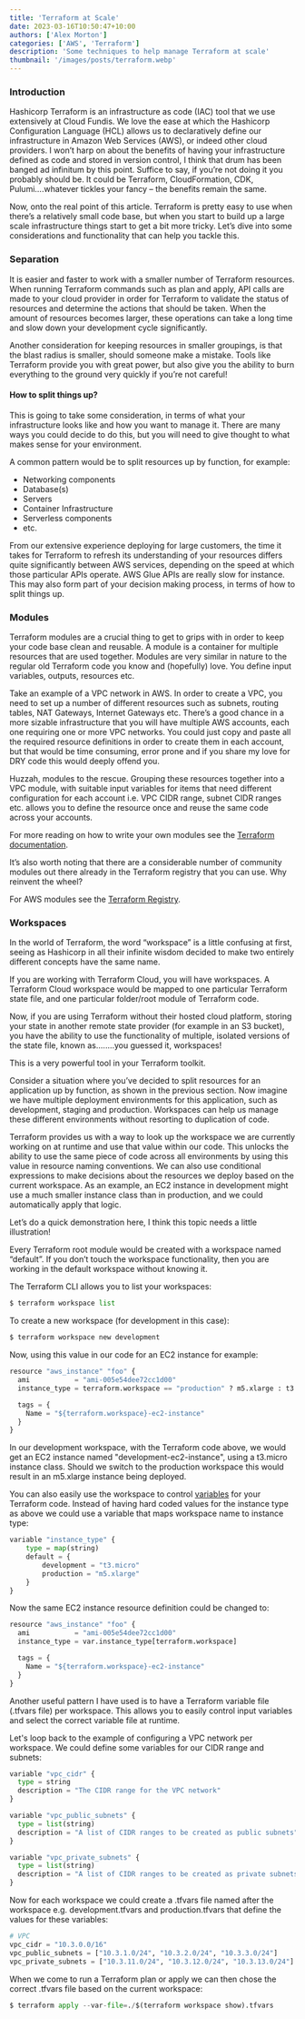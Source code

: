 ```yaml
---
title: 'Terraform at Scale'
date: 2023-03-16T10:50:47+10:00
authors: ['Alex Morton']
categories: ['AWS', 'Terraform']
description: 'Some techniques to help manage Terraform at scale'
thumbnail: '/images/posts/terraform.webp'
---
```


### Introduction

Hashicorp Terraform is an infrastructure as code (IAC) tool that we use extensively at Cloud Fundis. We love the ease at
which the Hashicorp Configuration Language (HCL) allows us to declaratively define our infrastructure in Amazon Web
Services (AWS), or indeed other cloud providers. I won’t harp on about the benefits of having your infrastructure
defined as code and stored in version control, I think that drum has been banged ad infinitum by this point. Suffice to
say, if you’re not doing it you probably should be. It could be Terraform, CloudFormation, CDK, Pulumi....whatever
tickles your fancy – the benefits remain the same.

Now, onto the real point of this article. Terraform is pretty easy to use when there’s a relatively small code base, but
when you start to build up a large scale infrastructure things start to get a bit more tricky. Let’s dive into some
considerations and functionality that can help you tackle this.

### Separation

It is easier and faster to work with a smaller number of Terraform resources. When running Terraform commands such as
plan and apply, API calls are made to your cloud provider in order for Terraform to validate the status of resources and
determine the actions that should be taken. When the amount of resources becomes larger, these operations can take a long
time and slow down your development cycle significantly.

Another consideration for keeping resources in smaller groupings, is that the blast radius is smaller, should someone make a
mistake. Tools like Terraform provide you with great power, but also give you the ability to burn everything to the
ground very quickly if you’re not careful!

#### How to split things up?

This is going to take some consideration, in terms of what your infrastructure looks like and how you want to manage it.
There are many ways you could decide to do this, but you will need to give thought to what makes sense for your
environment.

A common pattern would be to split resources up by function, for example:

-   Networking components
-   Database(s)
-   Servers
-   Container Infrastructure
-   Serverless components
-   etc.

From our extensive experience deploying for large customers, the time it takes for Terraform to
refresh its understanding of your resources differs quite significantly between AWS services,
depending on the speed at which those particular APIs operate. AWS Glue APIs are really slow for instance.
This may also form part of your decision making process, in terms of how to split things up.

### Modules

Terraform modules are a crucial thing to get to grips with in order to keep your code base clean and reusable.
A module is a container for multiple resources that are used together. Modules are very similar in nature to the regular
old Terraform code you know and (hopefully) love. You define input variables, outputs, resources etc.

Take an example of a VPC network in AWS. In order to create a VPC, you need to set up a number of different resources
such as subnets, routing tables, NAT Gateways, Internet Gateways etc. There’s a good chance in a more sizable
infrastructure that you will have multiple AWS accounts, each one requiring one or more VPC networks. You could just
copy and paste all the required resource definitions in order to create them in each account, but that would be time
consuming, error prone and if you share my love for DRY code this would deeply offend you.

Huzzah, modules to the rescue. Grouping these resources together into a VPC module, with suitable input variables for
items that need different configuration for each account i.e. VPC CIDR range, subnet CIDR ranges etc. allows you to
define the resource once and reuse the same code across your accounts.

For more reading on how to write your own modules see the [Terraform documentation](https://developer.hashicorp.com/terraform/tutorials/modules/module-create).

It’s also worth noting that there are a considerable number of community modules out there already in the Terraform
registry that you can use. Why reinvent the wheel?

For AWS modules see the [Terraform Registry](https://registry.terraform.io/modules/terraform-aws-modules).

### Workspaces

In the world of Terraform, the word “workspace” is a little confusing at first, seeing as Hashicorp in all their
infinite wisdom decided to make two entirely different concepts have the same name.

If you are working with Terraform Cloud, you will have workspaces. A Terraform Cloud workspace would be mapped to one
particular Terraform state file, and one particular folder/root module of Terraform code.

Now, if you are using Terraform without their hosted cloud platform, storing your state in another remote state provider
(for example in an S3 bucket), you have the ability to use the functionality of multiple, isolated versions of the state file,
known as........you guessed it, workspaces!

This is a very powerful tool in your Terraform toolkit.

Consider a situation where you’ve decided to split resources for an application up by function, as shown in the previous
section. Now imagine we have multiple deployment environments for this application, such as development, staging and
production. Workspaces can help us manage these different environments without resorting to duplication of code.

Terraform provides us with a way to look up the workspace we are currently working on at runtime and use that value
within our code. This unlocks the ability to use the same piece of code across all environments by using this value in
resource naming conventions. We can also use conditional expressions to make decisions about the resources we deploy
based on the current workspace. As an example, an EC2 instance in development might use a much smaller instance class
than in production, and we could automatically apply that logic.

Let’s do a quick demonstration here, I think this topic needs a little illustration!

Every Terraform root module would be created with a workspace named “default”. If you don’t touch the workspace
functionality, then you are working in the default workspace without knowing it.

The Terraform CLI allows you to list your workspaces:

```python
$ terraform workspace list
```

To create a new workspace (for development in this case):

```python
$ terraform workspace new development
```

Now, using this value in our code for an EC2 instance for example:

```python
resource "aws_instance" "foo" {
  ami           = "ami-005e54dee72cc1d00"
  instance_type = terraform.workspace == "production" ? m5.xlarge : t3.micro

  tags = {
    Name = "${terraform.workspace}-ec2-instance"
  }
}
```

In our development workspace, with the Terraform code above, we would get an EC2 instance named "development-ec2-instance",
using a t3.micro instance class. Should we switch to the production workspace this would result in an m5.xlarge instance
being deployed.

You can also easily use the workspace to control [variables](https://developer.hashicorp.com/terraform/language/values/variables)
for your Terraform code. Instead of having hard coded values for the instance type as above we could use a variable that
maps workspace name to instance type:

```python
variable "instance_type" {
    type = map(string)
    default = {
        development = "t3.micro"
        production = "m5.xlarge"
    }
}
```

Now the same EC2 instance resource definition could be changed to:

```python
resource "aws_instance" "foo" {
  ami           = "ami-005e54dee72cc1d00"
  instance_type = var.instance_type[terraform.workspace]

  tags = {
    Name = "${terraform.workspace}-ec2-instance"
  }
}
```

Another useful pattern I have used is to have a Terraform variable file (.tfvars file) per workspace. This allows you to
easily control input variables and select the correct variable file at runtime.

Let's loop back to the example of configuring a VPC network per workspace. We could define some variables for our CIDR
range and subnets:

```python
variable "vpc_cidr" {
  type = string
  description = "The CIDR range for the VPC network"
}

variable "vpc_public_subnets" {
  type = list(string)
  description = "A list of CIDR ranges to be created as public subnets"
}

variable "vpc_private_subnets" {
  type = list(string)
  description = "A list of CIDR ranges to be created as private subnets"
}
```

Now for each workspace we could create a .tfvars file named after the workspace e.g. development.tfvars and
production.tfvars that define the values for these variables:

```python
# VPC
vpc_cidr = "10.3.0.0/16"
vpc_public_subnets = ["10.3.1.0/24", "10.3.2.0/24", "10.3.3.0/24"]
vpc_private_subnets = ["10.3.11.0/24", "10.3.12.0/24", "10.3.13.0/24"]
```

When we come to run a Terraform plan or apply we can then chose the correct .tfvars file based on the current workspace:

```python
$ terraform apply --var-file=./$(terraform workspace show).tfvars
```
